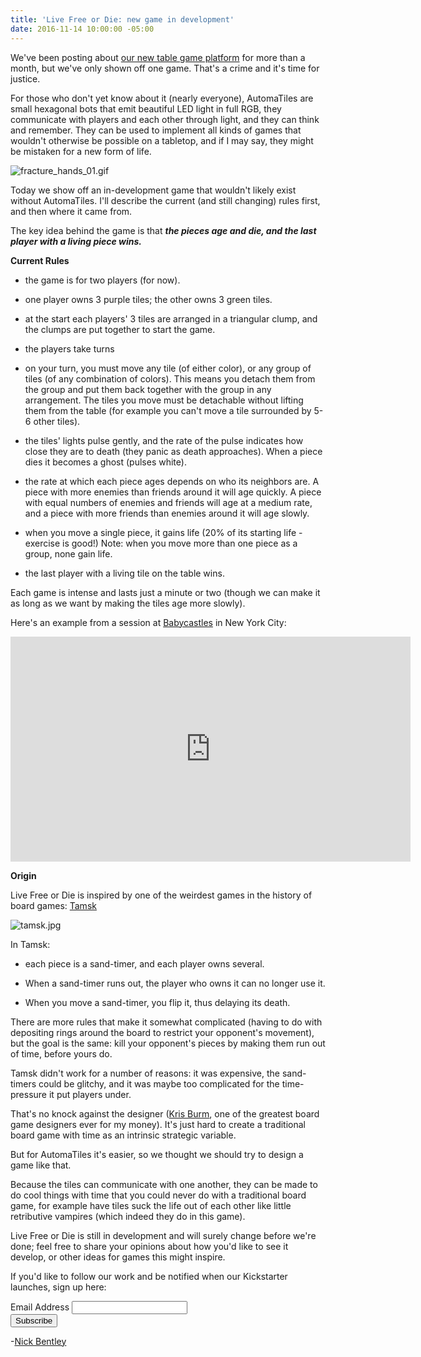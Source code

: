 ```yaml
---
title: 'Live Free or Die: new game in development'
date: 2016-11-14 10:00:00 -05:00
---
```


We've been posting about [our new table game platform](http://move38.com/blog/a-board-game-that-thinks/) for more than a month, but we've only shown off one game. That's a crime and it's time for justice.

For those who don't yet know about it (nearly everyone), AutomaTiles are small hexagonal bots that emit beautiful LED light in full RGB, they communicate with players and each other through light, and they can think and remember. They can be used to implement all kinds of games that wouldn't otherwise be possible on a tabletop, and if I may say, they might be mistaken for a new form of life.

![fracture_hands_01.gif](/uploads/fracture_hands_01.gif)

Today we show off an in-development game that wouldn't likely exist without AutomaTiles. I'll describe the current (and still changing) rules first, and then where it came from.

The key idea behind the game is that ***the pieces age and die, and the last player with a living piece wins.***

**Current Rules**

* the game is for two players (for now).

* one player owns 3 purple tiles; the other owns 3 green tiles.

* at the start each players' 3 tiles are arranged in a triangular clump, and the clumps are put together to start the game.

* the players take turns

* on your turn, you must move any tile (of either color), or any group of tiles (of any combination of colors). This means you detach them from the group and put them back together with the group in any arrangement. The tiles you move must be detachable without lifting them from the table (for example you can't move a tile surrounded by 5-6 other tiles).

* the tiles' lights pulse gently, and the rate of the pulse indicates how close they are to death (they panic as death approaches). When a piece dies it becomes a ghost (pulses white).

* the rate at which each piece ages depends on who its neighbors are. A piece with more enemies than friends around it will age quickly. A piece with equal numbers of enemies and friends will age at a medium rate, and a piece with more friends than enemies around it will age slowly.

* when you move a single piece, it gains life (20% of its starting life - exercise is good!) Note: when you move more than one piece as a group, none gain life.

* the last player with a living tile on the table wins.

Each game is intense and lasts just a minute or two (though we can make it as long as we want by making the tiles age more slowly).

Here's an example from a session at [Babycastles](http://babycastles.com/) in New York City:

<iframe width="640" height="360" src="https://www.youtube.com/embed/0udWYEfeGyA" frameborder="0" allowfullscreen></iframe>

**Origin**

Live Free or Die is inspired by one of the weirdest games in the history of board games: [Tamsk](https://boardgamegeek.com/boardgame/108/tamsk)

![tamsk.jpg](/uploads/tamsk.jpg)

In Tamsk:

* each piece is a sand-timer, and each player owns several.

* When a sand-timer runs out, the player who owns it can no longer use it.

* When you move a sand-timer, you flip it, thus delaying its death.

There are more rules that make it somewhat complicated (having to do with depositing rings around the board to restrict your opponent's movement), but the goal is the same: kill your opponent's pieces by making them run out of time, before yours do.

Tamsk didn't work for a number of reasons: it was expensive, the sand-timers could be glitchy, and it was maybe too complicated for the time-pressure it put players under.

That's no knock against the designer ([Kris Burm](https://en.wikipedia.org/wiki/Kris_Burm), one of the greatest board game designers ever for my money). It's just hard to create a traditional board game with time as an intrinsic strategic variable.

But for AutomaTiles it's easier, so we thought we should try to design a game like that.

Because the tiles can communicate with one another, they can be made to do cool things with time that you could never do with a traditional board game, for example have tiles suck the life out of each other like little retributive vampires (which indeed they do in this game).

Live Free or Die is still in development and will surely change before we're done; feel free to share your opinions about how you'd like to see it develop, or other ideas for games this might inspire.

If you'd like to follow our work and be notified when our Kickstarter launches, sign up here:

<!-- Begin MailChimp Signup Form -->
<link href="//cdn-images.mailchimp.com/embedcode/classic-10_7.css" rel="stylesheet" type="text/css">
<style type="text/css">
\#mc_embed_signup{background:#fff; padding:0 10px 0 0px; margin:0 0 20px 0; max-width:300px; clear:left;}
</style>
<div id="mc_embed_signup">
<form action="//automatiles.us14.list-manage.com/subscribe/post?u=7857fa104de3ffc5bbe78d94c&id=c82a234f7c" method="post" id="mc-embedded-subscribe-form" name="mc-embedded-subscribe-form" class="validate" target="_blank" novalidate>
<div id="mc_embed_signup_scroll">
<div class="mc-field-group">
<label for="mce-EMAIL">Email Address</label>
<input type="email" value="" name="EMAIL" class="required email" id="mce-EMAIL">
</div>
<div id="mce-responses" class="clear">
<div class="response" id="mce-error-response" style="display:none"></div>
<div class="response" id="mce-success-response" style="display:none"></div>
</div>    <!-- real people should not fill this in and expect good things - do not remove this or risk form bot signups-->
<div style="position: absolute; left: -5000px;" aria-hidden="true"><input type="text" name="b_7857fa104de3ffc5bbe78d94c_c82a234f7c" tabindex="-1" value=""></div>
<div class="clear"><input type="submit" value="Subscribe" name="subscribe" id="mc-embedded-subscribe" class="button"></div>
</div>
</form>
</div>
<script type='text/javascript' src='//s3.amazonaws.com/downloads.mailchimp.com/js/mc-validate.js'></script><script type='text/javascript'>(function($) {window.fnames = new Array(); window.ftypes = new Array();fnames\[0\]='EMAIL';ftypes\[0\]='email';fnames\[1\]='FNAME';ftypes\[1\]='text';fnames\[2\]='LNAME';ftypes\[2\]='text';}(jQuery));var $mcj = jQuery.noConflict(true);</script>
<!--End mc_embed_signup-->

-[Nick Bentley](https://nickbentleygames.wordpress.com/)